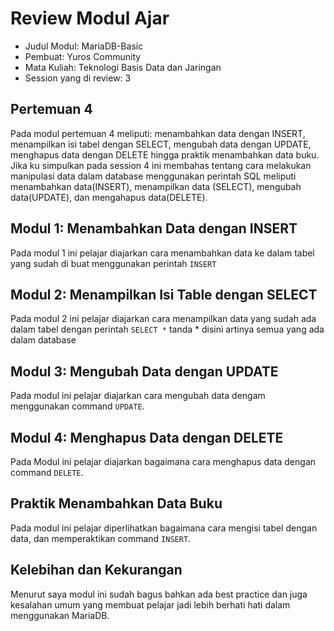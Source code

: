 # Review Modul Ajar
- Judul Modul: MariaDB-Basic
- Pembuat: Yuros Community
- Mata Kuliah: Teknologi Basis Data dan Jaringan
- Session yang di review: 3

## Pertemuan 4

Pada modul pertemuan 4 meliputi: menambahkan data dengan INSERT, menampilkan isi tabel dengan SELECT, mengubah data dengan UPDATE, menghapus data dengan DELETE hingga praktik menambahkan data buku. Jika ku simpulkan pada session 4 ini membahas tentang cara melakukan manipulasi data dalam database menggunakan perintah SQL meliputi menambahkan data(INSERT), menampilkan data (SELECT), mengubah data(UPDATE), dan mengahapus data(DELETE).

## Modul 1: Menambahkan Data dengan INSERT

Pada modul 1 ini pelajar diajarkan cara menambahkan data ke dalam tabel yang sudah di buat menggunakan perintah `INSERT`

## Modul 2: Menampilkan Isi Table dengan SELECT

Pada modul 2 ini pelajar diajarkan cara menampilkan data yang sudah ada dalam tabel dengan perintah `SELECT *` tanda * disini artinya semua yang ada dalam database

## Modul 3: Mengubah Data dengan UPDATE

Pada modul ini pelajar diajarkan cara mengubah data dengam menggunakan command `UPDATE`. 

## Modul 4: Menghapus Data dengan DELETE

Pada Modul ini pelajar diajarkan bagaimana cara menghapus data dengan command `DELETE`.

## Praktik Menambahkan Data Buku

Pada modul ini pelajar diperlihatkan bagaimana cara mengisi tabel dengan data, dan memperaktikan command `INSERT`.

## Kelebihan dan Kekurangan

Menurut saya modul ini sudah bagus bahkan ada best practice dan juga kesalahan umum yang membuat pelajar jadi lebih berhati hati dalam menggunakan MariaDB.